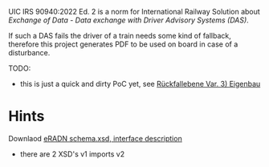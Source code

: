 UIC IRS 90940:2022 Ed. 2 is a norm for International Railway Solution about _Exchange of Data - Data
exchange with Driver Advisory Systems (DAS)_.

If such a DAS fails the driver of a train needs some kind of fallback, therefore this project
generates PDF to be used on board in case of a disturbance.

TODO:

* this is just a quick and dirty PoC yet,
  see [Rückfallebene Var. 3) Eigenbau](https://confluence.sbb.ch/pages/viewpage.action?pageId=3192326500)

# Hints

Downlaod [eRADN schema.xsd, interface description](https://bahninfrastruktur.sbb.ch/de/produkte-dienstleistungen/bahninformatiksysteme/anlagenmanagement/eradn-service.html)

* there are 2 XSD's v1 imports v2